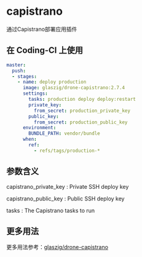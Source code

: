 # capistrano

通过Capistrano部署应用插件

## 在 Coding-CI 上使用

```yml
master:
  push:
  - stages:
    - name: deploy production
      image: glaszig/drone-capistrano:2.7.4
      settings:
        tasks: production deploy deploy:restart
        private_key:
          from_secret: production_private_key
        public_key:
          from_secret: production_public_key
      environment:
        BUNDLE_PATH: vendor/bundle
      when:
        ref:
          - refs/tags/production-*
```

## 参数含义

capistrano_private_key
: Private SSH deploy key

capistrano_public_key
: Public SSH deploy key

tasks
: The Capistrano tasks to run

## 更多用法

更多用法参考：[glaszig/drone-capistrano](https://github.com/glaszig/drone-capistrano)
